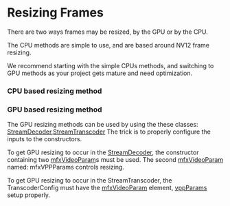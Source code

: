 # Resizing Frames
There are two ways frames may be resized, by the GPU or by the CPU.

The CPU methods are simple to use, and are based around NV12 frame resizing.


We recommend starting with the simple CPUs methods, and switching to GPU methods as your project gets mature and need optimization. 




### CPU based resizing method

### GPU based resizing method

The GPU resizing methods can be used by using the these classes: [StreamDecoder],[StreamTranscoder]
The trick is to properly configure the inputs to the constructors.


To get GPU resizing to occur in the [StreamDecoder], the constructor containing two [mfxVideoParam]s must be used.  The second [mfxVideoParam] named: mfxVPPParams controls resizing.

To get GPU resizing to occur in the StreamTranscoder, the TranscoderConfig must have the [mfxVideoParam] element,  [vppParams] setup properly.




[StreamTranscoder]: xref:LimeVideoSDKQuickSync.StreamTranscoder
[StreamDecoder]: xref:LimeVideoSDKQuickSync.StreamDecoder 
[mfxVideoParam]: xref:LimeVideoSDKQuickSync.mfxVideoParam 
[vppParams]: xref:LimeVideoSDKQuickSync.TranscoderConfiguration.vppParams
